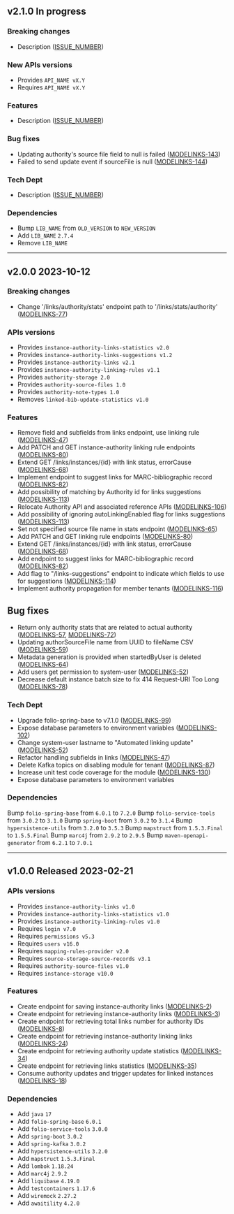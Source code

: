 ## v2.1.0 In progress
### Breaking changes
* Description ([ISSUE_NUMBER](https://issues.folio.org/browse/ISSUE_NUMBER))

### New APIs versions
* Provides `API_NAME vX.Y`
* Requires `API_NAME vX.Y`

### Features
* Description ([ISSUE_NUMBER](https://issues.folio.org/browse/ISSUE_NUMBER))

### Bug fixes
* Updating authority's source file field to null is failed ([MODELINKS-143](https://issues.folio.org/browse/MODELINKS-143))
* Failed to send update event if sourceFile is null ([MODELINKS-144](https://issues.folio.org/browse/MODELINKS-144))

### Tech Dept
* Description ([ISSUE_NUMBER](https://issues.folio.org/browse/ISSUE_NUMBER))

### Dependencies
* Bump `LIB_NAME` from `OLD_VERSION` to `NEW_VERSION`
* Add `LIB_NAME` `2.7.4`
* Remove `LIB_NAME`

---

## v2.0.0 2023-10-12
### Breaking changes
* Change '/links/authority/stats' endpoint path to '/links/stats/authority' ([MODELINKS-77](https://issues.folio.org/browse/MODELINKS-77))

### APIs versions
* Provides `instance-authority-links-statistics v2.0`
* Provides `instance-authority-links-suggestions v1.2`
* Provides `instance-authority-links v2.1`
* Provides `instance-authority-linking-rules v1.1`
* Provides `authority-storage 2.0`
* Provides `authority-source-files 1.0`
* Provides `authority-note-types 1.0`
* Removes `linked-bib-update-statistics v1.0`

### Features
* Remove field and subfields from links endpoint, use linking rule ([MODELINKS-47](https://issues.folio.org/browse/MODELINKS-47))
* Add PATCH and GET instance-authority linking rule endpoints ([MODELINKS-80](https://issues.folio.org/browse/MODELINKS-80))
* Extend GET /links/instances/{id} with link status, errorCause ([MODELINKS-68](https://issues.folio.org/browse/MODELINKS-68))
* Implement endpoint to suggest links for MARC-bibliographic record ([MODELINKS-82](https://issues.folio.org/browse/MODELINKS-82))
* Add possibility of matching by Authority id for links suggestions ([MODELINKS-113](https://issues.folio.org/browse/MODELINKS-113))
* Relocate Authority API and associated reference APIs ([MODELINKS-106](https://issues.folio.org/browse/MODELINKS-106))
* Add possibility of ignoring autoLinkingEnabled flag for links suggestions ([MODELINKS-113](https://issues.folio.org/browse/MODELINKS-114))
* Set not specified source file name in stats endpoint ([MODELINKS-65](https://issues.folio.org/browse/MODELINKS-65))
* Add PATCH and GET linking rule endpoints ([MODELINKS-80](https://issues.folio.org/browse/MODELINKS-80))
* Extend GET /links/instances/{id} with link status, errorCause ([MODELINKS-68](https://issues.folio.org/browse/MODELINKS-68))
* Add endpoint to suggest links for MARC-bibliographic record ([MODELINKS-82](https://issues.folio.org/browse/MODELINKS-82))
* Add flag to "/links-suggestions" endpoint to indicate which fields to use for suggestions ([MODELINKS-114](https://issues.folio.org/browse/MODELINKS-114))
* Implement authority propagation for member tenants ([MODELINKS-116](https://issues.folio.org/browse/MODELINKS-116))

## Bug fixes
* Return only authority stats that are related to actual authority ([MODELINKS-57](https://issues.folio.org/browse/MODELINKS-57), [MODELINKS-72](https://issues.folio.org/browse/MODELINKS-72))
* Updating authorSourceFile name from UUID to fileName CSV ([MODELINKS-59](https://issues.folio.org/browse/MODELINKS-59))
* Metadata generation is provided when startedByUser is deleted ([MODELINKS-64](https://issues.folio.org/browse/MODELINKS-64))
* Add users get permission to system-user ([MODELINKS-52](https://issues.folio.org/browse/MODELINKS-52))
* Decrease default instance batch size to fix 414 Request-URI Too Long ([MODELINKS-78](https://issues.folio.org/browse/MODELINKS-78))

### Tech Dept
* Upgrade folio-spring-base to v7.1.0 ([MODELINKS-99](https://issues.folio.org/browse/MODELINKS-99))
* Expose database parameters to environment variables ([MODELINKS-102](https://issues.folio.org/browse/MODELINKS-102))
* Change system-user lastname to "Automated linking update" ([MODELINKS-52](https://issues.folio.org/browse/MODELINKS-52))
* Refactor handling subfields in links ([MODELINKS-47](https://issues.folio.org/browse/MODELINKS-47))
* Delete Kafka topics on disabling module for tenant ([MODELINKS-87](https://issues.folio.org/browse/MODELINKS-87))
* Increase unit test code coverage for the module ([MODELINKS-130](https://issues.folio.org/browse/MODELINKS-130))
* Expose database parameters to environment variables

### Dependencies
Bump `folio-spring-base` from `6.0.1` to `7.2.0`
Bump `folio-service-tools` from `3.0.2` to `3.1.0`
Bump `spring-boot` from `3.0.2` to `3.1.4`
Bump `hypersistence-utils` from `3.2.0` to `3.5.3`
Bump `mapstruct` from `1.5.3.Final` to `1.5.5.Final`
Bump `marc4j` from `2.9.2` to `2.9.5`
Bump `maven-openapi-generator` from `6.2.1` to `7.0.1`

---

## v1.0.0 Released 2023-02-21
### APIs versions
* Provides `instance-authority-links v1.0`
* Provides `instance-authority-links-statistics v1.0`
* Provides `instance-authority-linking-rules v1.0`
* Requires `login v7.0`
* Requires `permissions v5.3`
* Requires `users v16.0`
* Requires `mapping-rules-provider v2.0`
* Requires `source-storage-source-records v3.1`
* Requires `authority-source-files v1.0`
* Requires `instance-storage v10.0`

### Features
* Create endpoint for saving instance-authority links ([MODELINKS-2](https://issues.folio.org/browse/MODELINKS-2))
* Create endpoint for retrieving instance-authority links ([MODELINKS-3](https://issues.folio.org/browse/MODELINKS-3))
* Create endpoint for retrieving total links number for authority IDs ([MODELINKS-8](https://issues.folio.org/browse/MODELINKS-8))
* Create endpoint for retrieving instance-authority linking links ([MODELINKS-24](https://issues.folio.org/browse/MODELINKS-24))
* Create endpoint for retrieving authority update statistics ([MODELINKS-34](https://issues.folio.org/browse/MODELINKS-34))
* Create endpoint for retrieving links statistics ([MODELINKS-35](https://issues.folio.org/browse/MODELINKS-35))
* Consume authority updates and trigger updates for linked instances ([MODELINKS-18](https://issues.folio.org/browse/MODELINKS-18))

### Dependencies
* Add `java` `17`
* Add `folio-spring-base` `6.0.1`
* Add `folio-service-tools` `3.0.0`
* Add `spring-boot` `3.0.2`
* Add `spring-kafka` `3.0.2`
* Add `hypersistence-utils` `3.2.0`
* Add `mapstruct` `1.5.3.Final`
* Add `lombok` `1.18.24`
* Add `marc4j` `2.9.2`
* Add `liquibase` `4.19.0`
* Add `testcontainers` `1.17.6`
* Add `wiremock` `2.27.2`
* Add `awaitility` `4.2.0`
